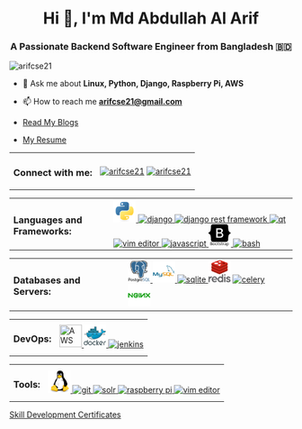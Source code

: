 <style>
  table, tr, td, th{
  border: none!important;
}
</style>

<h1 align="center">Hi 👋, I'm Md Abdullah Al Arif</h1>
<h3 align="center">A Passionate Backend Software Engineer from Bangladesh 🇧🇩</h3>

<p align="left"> <img src="https://komarev.com/ghpvc/?username=arifcse21&label=Profile%20views&color=0e75b6&style=flat" alt="arifcse21" /> </p>


- 💬 Ask me about **Linux, Python, Django, Raspberry Pi, AWS**

- 📫 How to reach me **arifcse21@gmail.com**

- <a href="https://medium.com/@arifcse21" target="_blank">Read My Blogs</a>
- <a href="https://docs.google.com/document/d/11GdbzV8fL9NRfPwpKTdU9FGUaGzibN4GlB2_e589tO0/edit?usp=sharing" target="_blank">My Resume</a>

<table>
<td><h3 align="left">Connect with me:</h3></td>
<td><a href="https://linkedin.com/in/arifcse21" target="blank"><img align="center" src="https://raw.githubusercontent.com/rahuldkjain/github-profile-readme-generator/master/src/images/icons/Social/linked-in-alt.svg" alt="arifcse21" height="30" width="40" title="Md Abdullah Al Arif"/></a>
<a href="https://t.me/Arifcse21" target="_blank" ><img align="center" src="https://cdn4.iconfinder.com/data/icons/logos-and-brands/512/335_Telegram_logo-1024.png" alt="arifcse21" height="30" width="40" title="@Arifcse21"/></a></td>
</table>

<table>
<td><h3 align="left">Languages and Frameworks:</h3></td>
<td><a href="https://www.python.org" target="_blank" rel="noreferrer"> <img src="https://raw.githubusercontent.com/devicons/devicon/master/icons/python/python-original.svg" alt="python" width="40" height="40" title="Python3"/> </a> 
  <a href="https://www.djangoproject.com/" target="_blank" rel="noreferrer"> <img src="https://cdn.worldvectorlogo.com/logos/django.svg" alt="django" width="40" height="40" title="Django"/> </a> 
   <a href="https://www.django-rest-framework.org/" target="_blank" rel="noreferrer"> <img src="https://storage.caktusgroup.com/media/blog-images/drf-logo2.png" alt="django rest framework" width="40" height="40" title="DjangoREST" /> </a>
 <a href="https://www.qt.io/" target="_blank" rel="noreferrer"> <img src="https://upload.wikimedia.org/wikipedia/commons/0/0b/Qt_logo_2016.svg" alt="qt" width="40" height="40" title="PyQT"/> </a> 
  <a href="https://docs.ros.org/en/humble/index.html" target="_blank" rel="noreferrer"> <img src="https://avatars.githubusercontent.com/u/3979232?s=200&v=4" alt="vim editor" width="40" height="40" title="Robot OS v.2"/> </a>
<a href="https://developer.mozilla.org/en-US/docs/Web/JavaScript" target="_blank" rel="noreferrer"> <img src="https://upload.wikimedia.org/wikipedia/commons/9/99/Unofficial_JavaScript_logo_2.svg" alt="javascript" width="40" height="40" title="Javascript" /> </a>
 <a href="https://getbootstrap.com" target="_blank" rel="noreferrer"> <img src="https://raw.githubusercontent.com/devicons/devicon/master/icons/bootstrap/bootstrap-plain-wordmark.svg" alt="bootstrap" width="40" height="40" title="Bootstrap" /> </a> 
 <a href="https://www.gnu.org/software/bash/" target="_blank" rel="noreferrer"> <img src="https://www.vectorlogo.zone/logos/gnu_bash/gnu_bash-icon.svg" alt="bash" width="40" height="40" title="BASH"/> 
 </td>
</table>

<table>

<td><h3 align="left">Databases and Servers:</h3></td>
<td><a href="https://www.postgresql.org" target="_blank" rel="noreferrer"> <img src="https://raw.githubusercontent.com/devicons/devicon/master/icons/postgresql/postgresql-original-wordmark.svg" alt="postgresql" width="40" height="40" title="PostgreSQL"/> </a>
<a href="https://www.mysql.com/" target="_blank" rel="noreferrer"> <img src="https://raw.githubusercontent.com/devicons/devicon/master/icons/mysql/mysql-original-wordmark.svg" alt="mysql" width="40" height="40" title="MySQL"/> </a> 
<a href="https://www.sqlite.org/" target="_blank" rel="noreferrer"> <img src="https://www.vectorlogo.zone/logos/sqlite/sqlite-icon.svg" alt="sqlite" width="40" height="40" title="sqlite3" /> </a>
<a href="https://redis.io" target="_blank" rel="noreferrer"> <img src="https://raw.githubusercontent.com/devicons/devicon/master/icons/redis/redis-original-wordmark.svg" alt="redis" width="40" height="40" title="Redis"/></a>
<a href="https://docs.celeryq.dev/en/stable/" target="_blank" rel="noreferrer"> <img src="https://img.stackshare.io/service/1075/celery.png" alt="celery" width="40" height="40" title="celery"/> </a> 
<a href="https://www.nginx.com" target="_blank" rel="noreferrer"> <img src="https://raw.githubusercontent.com/devicons/devicon/master/icons/nginx/nginx-original.svg" alt="nginx" width="40" height="40" title="Nginx" /> </a> </td>
</table>

<table>
<td><h3 align="left">DevOps:</h3></td>
<td> <a href="https://aws.amazon.com" target="_blank" rel="noreferrer"> <img src="https://upload.wikimedia.org/wikipedia/commons/9/93/Amazon_Web_Services_Logo.svg" width="40" height="40" title="AWS"/> </a> 
 <a href="https://www.docker.com/" target="_blank" rel="noreferrer"> <img src="https://raw.githubusercontent.com/devicons/devicon/master/icons/docker/docker-original-wordmark.svg" alt="docker" width="40" height="40" title="Docker"/> </a> 
 <a href="https://www.jenkins.io" target="_blank" rel="noreferrer"> <img src="https://www.vectorlogo.zone/logos/jenkins/jenkins-icon.svg" alt="jenkins" width="40" height="40" title="Jenkins"/> </a> 
 </td>
</table>

<table>
<td><h3 align="left">Tools:</h3></td>
<td><a href="https://www.linux.org/" target="_blank" rel="noreferrer"> <img src="https://raw.githubusercontent.com/devicons/devicon/master/icons/linux/linux-original.svg" alt="linux" width="40" height="40" title="I Love Linux"/> </a>
</a>  <a href="https://git-scm.com/" target="_blank" rel="noreferrer"> <img src="https://www.vectorlogo.zone/logos/git-scm/git-scm-icon.svg" alt="git" width="40" height="40" title="GIT"/> </a> 
<a href="https://lucene.apache.org/solr/" target="_blank" rel="noreferrer"> <img src="https://www.vectorlogo.zone/logos/apache_solr/apache_solr-icon.svg" alt="solr" width="40" height="40" title="Solr Search"/> </a> 
<a href="https://www.raspberrypi.org/" target="_blank" rel="noreferrer"> <img src="https://cdn-icons-png.flaticon.com/512/5969/5969184.png" alt="raspberry pi" width="40" height="40" title="Raspberry Pi"/> </a> 
<a href="https://www.vim.org/" target="_blank" rel="noreferrer"> <img src="https://cdn.freebiesupply.com/logos/large/2x/vim-logo-png-transparent.png" alt="vim editor" width="40" height="40" title="VIM terminal text editor"/> </a></td>
</table>

<p align="left">
<a href="https://docs.google.com/document/d/1pUWfr2y7MOOCqwLyhK5XlvB4HuM3lKVqpwJK2NHEWfU/edit?usp=sharing">Skill Development Certificates</a> 
</p>
